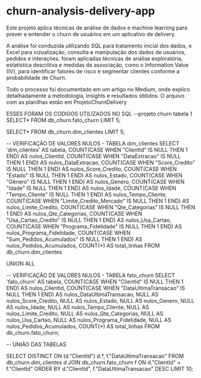 # churn-analysis-delivery-app
Este projeto aplica técnicas de análise de dados e machine learning para prever e entender o churn de usuários em um aplicativo de delivery.

A análise foi conduzida utilizando SQL para tratamento inicial dos dados, e Excel para vizualização, consulta e manipulação dos dados de usuários, pedidos e interações. foram aplicadas técnicas de análise exploratória, estatística descritiva e medidas de associação, como o Information Value (IV), para identificar fatores de risco e segmentar clientes conforme a probabilidade de Churn.

Todo o processo foi documentado em um artigo no Medium, onde explico detalhadamente a metodologia, insights e resultados obtidos.
O arquivo com as planilhas estão em ProjetoChurnDelivery

ESSES FORAM OS CODIGOS UTILIZADOS NO SQL
--projeto churn tabela 1
SELECT*
FROM
db_churn.fato_churn
LIMIT 5;

SELECT*
FROM
db_churn.dim_clientes
LIMIT 5;

-- VERIFICAÇÃO DE VALORES NULOS - TABELA dim_clientes
SELECT 
    'dim_clientes' AS tabela,
    COUNT(CASE WHEN "ClientId" IS NULL THEN 1 END) AS nulos_ClientId,
    COUNT(CASE WHEN "DataExtracao" IS NULL THEN 1 END) AS nulos_DataExtracao,
    COUNT(CASE WHEN "Score_Credito" IS NULL THEN 1 END) AS nulos_Score_Credito,
    COUNT(CASE WHEN "Estado" IS NULL THEN 1 END) AS nulos_Estado,
    COUNT(CASE WHEN "Gênero" IS NULL THEN 1 END) AS nulos_Genero,
    COUNT(CASE WHEN "Idade" IS NULL THEN 1 END) AS nulos_Idade,
    COUNT(CASE WHEN "Tempo_Cliente" IS NULL THEN 1 END) AS nulos_Tempo_Cliente,
    COUNT(CASE WHEN "Limite_Credito_Mercado" IS NULL THEN 1 END) AS nulos_Limite_Credito,
    COUNT(CASE WHEN "Qte_Categorias" IS NULL THEN 1 END) AS nulos_Qte_Categorias,
    COUNT(CASE WHEN "Usa_Cartao_Credito" IS NULL THEN 1 END) AS nulos_Usa_Cartao,
    COUNT(CASE WHEN "Programa_Fidelidade" IS NULL THEN 1 END) AS nulos_Programa_Fidelidade,
    COUNT(CASE WHEN "Sum_Pedidos_Acumulados" IS NULL THEN 1 END) AS nulos_Pedidos_Acumulados,
    COUNT(*) AS total_linhas
FROM db_churn.dim_clientes

UNION ALL

-- VERIFICAÇÃO DE VALORES NULOS - TABELA fato_churn
SELECT 
    'fato_churn' AS tabela,
    COUNT(CASE WHEN "ClientId" IS NULL THEN 1 END) AS nulos_ClientId,
    COUNT(CASE WHEN "DataUltimaTransacao" IS NULL THEN 1 END) AS nulos_DataUltimaTransacao,
    NULL AS nulos_Score_Credito,
    NULL AS nulos_Estado,
    NULL AS nulos_Genero,
    NULL AS nulos_Idade,
    NULL AS nulos_Tempo_Cliente,
    NULL AS nulos_Limite_Credito,
    NULL AS nulos_Qte_Categorias,
    NULL AS nulos_Usa_Cartao,
    NULL AS nulos_Programa_Fidelidade,
    NULL AS nulos_Pedidos_Acumulados,
    COUNT(*) AS total_linhas
FROM db_churn.fato_churn;

-- UNIÃO DAS TABELAS

SELECT DISTINCT ON (d."ClientId")
       d.*, 
       f."DataUltimaTransacao"
FROM db_churn.dim_clientes d
JOIN db_churn.fato_churn f 
     ON d."ClientId" = f."ClientId"
ORDER BY d."ClientId", f."DataUltimaTransacao" DESC
LIMIT 10;




